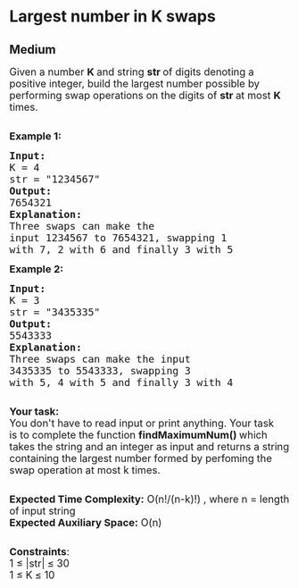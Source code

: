 # Largest number in K swaps
##  Medium 
<div class="problem-statement" style="user-select: auto;">
                <p style="user-select: auto;"></p><p style="user-select: auto;"><span style="font-size: 18px; user-select: auto;">Given a number <strong style="user-select: auto;">K </strong>and string <strong style="user-select: auto;">str </strong>of digits denoting a positive integer, build the largest number possible by performing swap operations on the digits of <strong style="user-select: auto;">str </strong>at most&nbsp;<strong style="user-select: auto;">K </strong>times.</span></p>

<p style="user-select: auto;"><br style="user-select: auto;">
<span style="font-size: 18px; user-select: auto;"><strong style="user-select: auto;">Example 1:</strong></span></p>

<pre style="user-select: auto;"><span style="font-size: 18px; user-select: auto;"><strong style="user-select: auto;">Input:
</strong>K = 4
str = "1234567"
<strong style="user-select: auto;">Output:</strong>
7654321<strong style="user-select: auto;">
Explanation:
</strong>Three swaps can make the
input 1234567 to 7654321, swapping 1
with 7, 2 with 6 and finally 3 with 5</span>
</pre>

<p style="user-select: auto;"><span style="font-size: 18px; user-select: auto;"><strong style="user-select: auto;">Example 2:</strong></span></p>

<pre style="user-select: auto;"><span style="font-size: 18px; user-select: auto;"><strong style="user-select: auto;">Input:
</strong>K = 3
str = "3435335"
<strong style="user-select: auto;">Output:
</strong>5543333
<strong style="user-select: auto;">Explanation:
</strong>Three swaps can make the input
3435335 to 5543333, swapping 3 
with 5, 4 with 5 and finally 3 with 4</span> 
</pre>

<p style="user-select: auto;"><br style="user-select: auto;">
<span style="font-size: 18px; user-select: auto;"><strong style="user-select: auto;">Your task:</strong><br style="user-select: auto;">
You don't have to read input or print anything. Your task is&nbsp;to complete the function <strong style="user-select: auto;">findMaximumNum()&nbsp;</strong>which takes the string and an integer as input and returns a string containing the largest number formed by perfoming the swap operation at most k times.</span></p>

<p style="user-select: auto;"><br style="user-select: auto;">
<span style="font-size: 18px; user-select: auto;"><strong style="user-select: auto;">Expected Time Complexity:</strong>&nbsp;O(n!/(n-k)!) , where n = length of input string<br style="user-select: auto;">
<strong style="user-select: auto;">Expected Auxiliary Space:</strong>&nbsp;O(n)</span></p>

<p style="user-select: auto;"><br style="user-select: auto;">
<span style="font-size: 18px; user-select: auto;"><strong style="user-select: auto;">Constraints</strong>:<br style="user-select: auto;">
1 ≤&nbsp;|str|<strong style="user-select: auto;"> </strong>≤ 30<br style="user-select: auto;">
1 ≤&nbsp;K<strong style="user-select: auto;"> </strong>≤ 10</span></p>
 <p style="user-select: auto;"></p>
            </div>